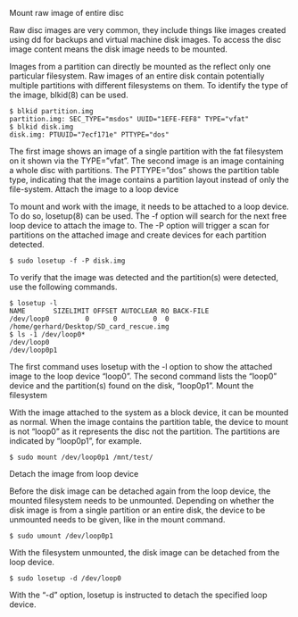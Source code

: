 Mount raw image of entire disc

Raw disc images are very common, they include things like images created using dd for backups and virtual machine disk images. To access the disc image content means the disk image needs to be mounted.

Images from a partition can directly be mounted as the reflect only one particular filesystem. Raw images of an entire disk contain potentially multiple partitions with different filesystems on them. To identify the type of the image, blkid(8) can be used.

```
$ blkid partition.img
partition.img: SEC_TYPE="msdos" UUID="1EFE-FEF8" TYPE="vfat"
$ blkid disk.img
disk.img: PTUUID="7ecf171e" PTTYPE="dos"
```

The first image shows an image of a single partition with the fat filesystem on it shown via the TYPE=”vfat”. The second image is an image containing a whole disc with partitions. The PTTYPE=”dos” shows the partition table type, indicating that the image contains a partition layout instead of only the file-system.
Attach the image to a loop device

To mount and work with the image, it needs to be attached to a loop device. To do so, losetup(8) can be used. The -f option will search for the next free loop device to attach the image to. The -P option will trigger a scan for partitions on the attached image and create devices for each partition detected.

```
$ sudo losetup -f -P disk.img
```

To verify that the image was detected and the partition(s) were detected, use the following commands.
```
$ losetup -l
NAME       SIZELIMIT OFFSET AUTOCLEAR RO BACK-FILE
/dev/loop0         0      0         0  0 /home/gerhard/Desktop/SD_card_rescue.img
$ ls -1 /dev/loop0*
/dev/loop0
/dev/loop0p1
```
The first command uses losetup with the -l option to show the attached image to the loop device “loop0”. The second command lists the “loop0” device and the partition(s) found on the disk, “loop0p1”.
Mount the filesystem

With the image attached to the system as a block device, it can be mounted as normal. When the image contains the partition table, the device to mount is not “loop0” as it represents the disc not the partition. The partitions are indicated by “loop0p1”, for example.
```
$ sudo mount /dev/loop0p1 /mnt/test/
```
Detach the image from loop device

Before the disk image can be detached again from the loop device, the mounted filesystem needs to be unmounted. Depending on whether the disk image is from a single partition or an entire disk, the device to be unmounted needs to be given, like in the mount command.
```
$ sudo umount /dev/loop0p1
```
With the filesystem unmounted, the disk image can be detached from the loop device.
```
$ sudo losetup -d /dev/loop0
```
With the “-d” option, losetup is instructed to detach the specified loop device.
